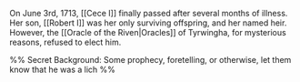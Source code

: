 On June 3rd, 1713, [[Cece I]] finally passed after several months of illness. Her son, [[Robert I]] was her only surviving offspring, and her named heir. However, the [[Oracle of the Riven|Oracles]] of Tyrwingha, for mysterious reasons, refused to elect him.

%% Secret Background: Some prophecy, foretelling, or otherwise, let them know that he was a lich %%